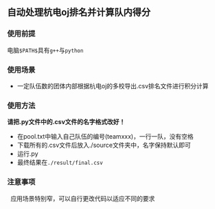 ## 自动处理杭电oj排名并计算队内得分

### 使用前提
电脑`$PATH$`具有`g++`与`python`

### 使用场景
- 一定队伍数的团体内部根据杭电oj的多校导出.csv排名文件进行积分计算
### 使用方法
**请把.py文件中的.csv文件的名字格式改好！**

- 在pool.txt中输入自己队伍的编号(teamxxx)，一行一队，没有空格
- 下载所有的.csv文件后放入./source文件夹中，名字保持默认即可
- 运行.py
- 最终结果在`./result/final.csv`
### 注意事项
&nbsp;&nbsp;应用场景特别窄，可以自行更改代码以适应不同的要求
